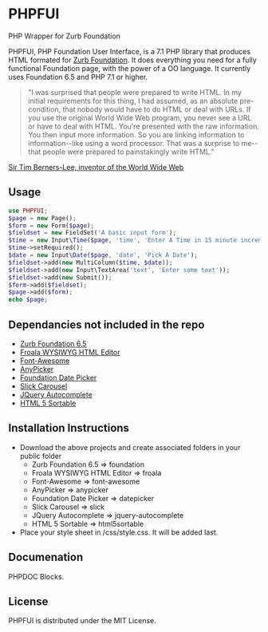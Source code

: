 # PHPFUI
PHP Wrapper for Zurb Foundation

PHPFUI, PHP Foundation User Interface, is a 7.1 PHP library that produces HTML formated for [Zurb Foundation](https://foundation.zurb.com/sites/docs/).  It does everything you need for a fully functional Foundation page, with the power of a OO language. It currently uses Foundation 6.5 and PHP 7.1 or higher.

> "I was surprised that people were prepared to write HTML. In my initial requirements for this thing, I had assumed, as an absolute pre-condition, that nobody would have to do HTML or deal with URLs. If you use the original World Wide Web program, you never see a URL or have to deal with HTML. You're presented with the raw information. You then input more information. So you are linking information to information--like using a word processor. That was a surprise to me--that people were prepared to painstakingly write HTML."

[Sir Tim Berners-Lee, inventor of the World Wide Web](http://web.archive.org/web/20050831085206/http://www.w3journal.com/3/s1.interview.html)

## Usage
```PHP
use PHPFUI;
$page = new Page();
$form = new Form($page);
$fieldset = new FieldSet('A basic input form');
$time = new Input\Time($page, 'time', 'Enter A Time in 15 minute increments');
$time->setRequired();
$date = new Input\Date($page, 'date', 'Pick A Date');
$fieldset->add(new MultiColumn($time, $date));
$fieldset->add(new Input\TextArea('text', 'Enter some text'));
$fieldset->add(new Submit());
$form->add($fieldset);
$page->add($form);
echo $page;
```

## Dependancies not included in the repo
- [Zurb Foundation 6.5](https://foundation.zurb.com/sites/docs/)
- [Froala WYSIWYG HTML Editor](https://www.froala.com/wysiwyg-editor)
- [Font-Awesome](https://fortawesome.github.io/Font-Awesome/)
- [AnyPicker](https://curioussolutions.in/libraries/anypicker/)
- [Foundation Date Picker](http://foundation-datepicker.peterbeno.com)
- [Slick Carousel](http://kenwheeler.github.io/slick/)
- [JQuery Autocomplete](https://github.com/devbridge/jQuery-Autocomplete)
- [HTML 5 Sortable](http://farhadi.ir/projects/html5sortable)

## Installation Instructions
* Download the above projects and create associated folders in your public folder
  * Zurb Foundation 6.5 => foundation
  * Froala WYSIWYG HTML Editor => froala
  * Font-Awesome => font-awesome
  * AnyPicker => anypicker
  * Foundation Date Picker => datepicker
  * Slick Carousel => slick
  * JQuery Autocomplete => jquery-autocomplete
  * HTML 5 Sortable => html5sortable
* Place your style sheet in /css/style.css.  It will be added last.

## Documenation
PHPDOC Blocks.

## License
PHPFUI is distributed under the MIT License.
